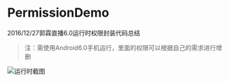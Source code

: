 # PermissionDemo
2016/12/27郭霖直播6.0运行时权限封装代码总结

>注：需使用Android6.0手机运行，里面的权限可以根据自己的需求进行增删

![运行时截图](http://img.blog.csdn.net/20161228083853323?watermark/2/text/aHR0cDovL2Jsb2cuY3Nkbi5uZXQvbTM2NjkxNw==/font/5a6L5L2T/fontsize/400/fill/I0JBQkFCMA==/dissolve/70/gravity/SouthEast)
